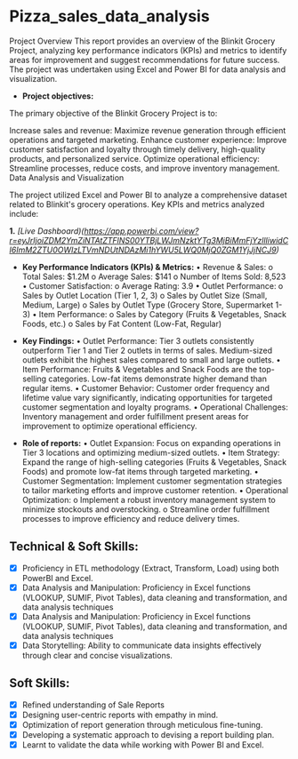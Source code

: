 # Pizza_sales_data_analysis
Project Overview
This report provides an overview of the Blinkit Grocery Project, analyzing key performance indicators (KPIs) 
and metrics to identify areas for improvement and suggest recommendations for future success.
The project was undertaken using Excel and Power BI for data analysis and visualization.



- **Project objectives:** 


The primary objective of the Blinkit Grocery Project is to:

Increase sales and revenue: Maximize revenue generation through efficient operations and targeted marketing.
Enhance customer experience: Improve customer satisfaction and loyalty through timely delivery, high-quality products, and personalized service.
Optimize operational efficiency: Streamline processes, reduce costs, and improve inventory management.
Data Analysis and Visualization

The project utilized Excel and Power BI to analyze a comprehensive dataset related to Blinkit's grocery operations. Key KPIs and metrics analyzed include:


 **1.**  _[Live Dashboard)(https://app.powerbi.com/view?r=eyJrIjoiZDM2YmZiNTAtZTFlNS00YTBjLWJmNzktYTg3MjBiMmFjYzllIiwidCI6ImM2ZTU0OWIzLTVmNDUtNDAzMi1hYWU5LWQ0MjQ0ZGM1YjJjNCJ9)_


- **Key Performance Indicators (KPIs) & Metrics:** 
     •	Revenue & Sales: 
o	Total Sales: $1.2M
o	Average Sales: $141
o	Number of Items Sold: 8,523
•	Customer Satisfaction: 
o	Average Rating: 3.9
•	Outlet Performance: 
o	Sales by Outlet Location (Tier 1, 2, 3)
o	Sales by Outlet Size (Small, Medium, Large)
o	Sales by Outlet Type (Grocery Store, Supermarket 1-3)
•	Item Performance: 
o	Sales by Category (Fruits & Vegetables, Snack Foods, etc.)
o	Sales by Fat Content (Low-Fat, Regular)


- **Key Findings:** 
•	Outlet Performance: Tier 3 outlets consistently outperform Tier 1 and Tier 2 outlets in terms of sales. Medium-sized outlets exhibit the highest sales compared to small and large outlets.
•	Item Performance: Fruits & Vegetables and Snack Foods are the top-selling categories. Low-fat items demonstrate higher demand than regular items.
•	Customer Behavior: Customer order frequency and lifetime value vary significantly, indicating opportunities for targeted customer segmentation and loyalty programs.
•	Operational Challenges: Inventory management and order fulfillment present areas for improvement to optimize operational efficiency.

- **Role of reports:** 
•	Outlet Expansion: Focus on expanding operations in Tier 3 locations and optimizing medium-sized outlets.
•	Item Strategy: Expand the range of high-selling categories (Fruits & Vegetables, Snack Foods) and promote low-fat items through targeted marketing.
•	Customer Segmentation: Implement customer segmentation strategies to tailor marketing efforts and improve customer retention.
•	Operational Optimization: 
o	Implement a robust inventory management system to minimize stockouts and overstocking.
o	Streamline order fulfillment processes to improve efficiency and reduce delivery times.



## Technical & Soft Skills:
- [x]	Proficiency in ETL methodology (Extract, Transform, Load) using both PowerBI and Excel.
- [x]	Data Analysis and Manipulation: Proficiency in Excel functions (VLOOKUP, SUMIF, Pivot Tables), data cleaning and transformation, and data analysis techniques
- [x]	Data Analysis and Manipulation: Proficiency in Excel functions (VLOOKUP, SUMIF, Pivot Tables), data cleaning and transformation, and data analysis techniques
- [x]	Data Storytelling: Ability to communicate data insights effectively through clear and concise visualizations.
## Soft Skills:
- [x]	Refined understanding of Sale Reports
- [x]	Designing user-centric reports with empathy in mind.
- [x]	Optimization of report generation through meticulous fine-tuning.
- [x]	Developing a systematic approach to devising a report building plan.
- [x]	Learnt to validate the data while working with Power BI and Excel.
